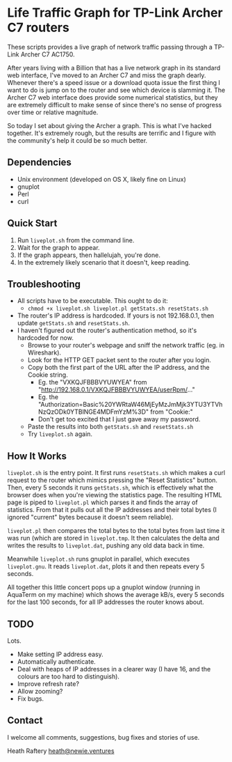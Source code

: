 # Life Traffic Graph for TP-Link Archer C7 routers

These scripts provides a live graph of network traffic passing through a TP-Link Archer C7 AC1750.

After years living with a Billion that has a live network graph in its standard web interface, I've moved to an Archer C7 and miss the graph dearly. Whenever there's a speed issue or a download quota issue the first thing I want to do is jump on to the router and see which device is slamming it. The Archer C7 web interface does provide some numerical statistics, but they are extremely difficult to make sense of since there's no sense of progress over time or relative magnitude.

So today I set about giving the Archer a graph. This is what I've hacked together. It's extremely rough, but the results are terrific and I figure with the community's help it could be so much better.

## Dependencies

   * Unix environment (developed on OS X, likely fine on Linux)
   * gnuplot
   * Perl
   * curl

## Quick Start

   1. Run `liveplot.sh` from the command line.
   1. Wait for the graph to appear.
   1. If the graph appears, then hallelujah, you're done.
   1. In the extremely likely scenario that it doesn't, keep reading.

## Troubleshooting

   * All scripts have to be executable. This ought to do it:
      * `chmod +x liveplot.sh liveplot.pl getStats.sh resetStats.sh`
   * The router's IP address is hardcoded. If yours is not 192.168.0.1, then update `getStats.sh` and `resetStats.sh`.
   * I haven't figured out the router's authentication method, so it's hardcoded for now.
       * Browse to your router's webpage and sniff the network traffic (eg. in Wireshark).
       * Look for the HTTP GET packet sent to the router after you login.
       * Copy both the first part of the URL after the IP address, and the Cookie string.
           * Eg. the "VXKQJFBBBVYUWYEA" from "http://192.168.0.1/VXKQJFBBBVYUWYEA/userRpm/..."
           * Eg. the "Authorization=Basic%20YWRtaW46MjEyMzJmMjk3YTU3YTVhNzQzODk0YTBlNGE4MDFmYzM%3D" from "Cookie:"
           * Don't get too excited that I just gave away my password.
       * Paste the results into both `getStats.sh` and `resetStats.sh`
       * Try `liveplot.sh` again.

## How It Works

`liveplot.sh` is the entry point. It first runs `resetStats.sh` which makes a curl request to the router which mimics pressing the "Reset Statistics" button. Then, every 5 seconds it runs `getStats.sh`, which is effectively what the browser does when you're viewing the statistics page. The resulting HTML page is piped to `liveplot.pl` which parses it and finds the array of statistics. From that it pulls out all the IP addresses and their total bytes (I ignored "current" bytes because it doesn't seem reliable).

`liveplot.pl` then compares the total bytes to the total bytes from last time it was run (which are stored in `liveplot.tmp`. It then calculates the delta and writes the results to `liveplot.dat`, pushing any old data back in time.

Meanwhile `liveplot.sh` runs gnuplot in parallel, which executes `liveplot.gnu`. It reads `liveplot.dat`, plots it and then repeats every 5 seconds.

All together this little concert pops up a gnuplot window (running in AquaTerm on my machine) which shows the average kB/s, every 5 seconds for the last 100 seconds, for all IP addresses the router knows about.

## TODO

Lots.

   * Make setting IP address easy.
   * Automatically authenticate.
   * Deal with heaps of IP addresses in a clearer way (I have 16, and the colours are too hard to distinguish).
   * Improve refresh rate?
   * Allow zooming?
   * Fix bugs.
   
## Contact

I welcome all comments, suggestions, bug fixes and stories of use.

Heath Raftery
<a href="mailto:heath@newie.ventures">heath@newie.ventures</a>

